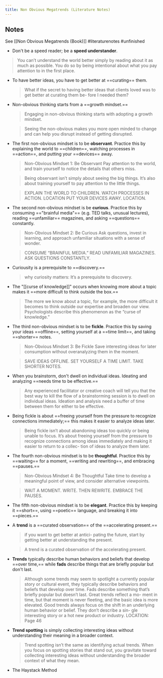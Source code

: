 ```yaml
---
title: Non Obvious Megatrends (Literature Notes)
---
```

## Notes
See [[Non Obvious Megatrends (Book)]]
#literaturenotes #unfinished
- Don't be a speed reader; be a **speed understander**.
 > You can’t understand the world better simply by reading about it as much as possible. You do so by being intentional about what you pay attention to in the first place.
- To have better ideas, you have to get better at ==curating== them.
  >  What   if   the   secret   to   having   better   ideas   that   clients   loved   was   to   get   better   at   curating   them   be- fore I needed them?
- Non-obvious thinking starts from a ==growth mindset.==
  > Engaging in non-obvious thinking starts with adopting a growth mindset.
  
  > Seeing the non-obvious makes you more open minded to change and can help you disrupt instead of getting disrupted.
- The first non-obvious mindset is to be **observant**. Practice this by explaining the world to ==children==, watching processes in ==action==, and putting your ==devices== away.
  > Non-Obvious Mindset 1: Be Observant Pay attention to the world, and train yourself to notice the details that others miss.


   > Being observant isn’t simply about seeing the big things. It’s also about training yourself to pay attention to the little things.


   > EXPLAIN THE WORLD TO CHILDREN.
   > WATCH PROCESSES IN ACTION. LOCATION
   > PUT YOUR DEVICES AWAY. LOCATION.
- The second non-obvious mindset is be **curious**.  Practice this by consuming =="brainful media"== (e.g. TED talks, unusual lectures), reading ==unfamiliar== magazines, and asking ==questions== constantly.
    > Non-Obvious Mindset 2: Be Curious Ask questions, invest in learning, and approach unfamiliar situations with a sense of wonder.


    >  CONSUME “BRAINFUL MEDIA.”  READ UNFAMILIAR MAGAZINES. ASK QUESTIONS CONSTANTLY.
- Curiousity is a prerequisite to ==discovery.==
    > why curiosity matters: It’s a prerequisite to discovery.
- The "[[curse of knowledge]]" occurs when knowing more about a topic makes it ==more difficult to think outside the box.==
    >The more we know about a topic, for example, the more difficult it becomes to think outside our expertise and broaden our view. Psychologists describe this phenomenon as the “curse of knowledge.” 
- The third non-obvious mindset is to be **fickle**.  Practice this by saving your ideas ==offline==, setting yourself at a ==time limit==, and taking ==shorter== notes.
    > Non-Obvious Mindset 3: Be Fickle Save interesting ideas for later consumption without overanalyzing them in the moment. 


    > SAVE IDEAS OFFLINE. SET YOURSELF A TIME LIMIT. TAKE SHORTER NOTES.
- When you brainstorm, don't dwell on individual ideas. Ideating and analyzing ==needs time to be effective.==
    > Any experienced facilitator or creative coach will tell you that the best way to kill the flow of a brainstorming session is to dwell on individual ideas. Ideation and analysis need a buffer of time between them for either to be effective.
- Being fickle is about ==freeing yourself from the pressure to recognize connections immediately;== this makes it easier to analyze ideas later.
    > Being fickle isn’t about abandoning ideas too quickly or being unable to focus. It’s about freeing yourself from the pressure to recognize connections among ideas immediately and making it easier to return to a collec- tion of ideas to analyze them later. 
- The fourth non-obvious mindset is to be **thoughtful**. Practice this by ==waiting== for a moment, ==writing and rewriting==, and embracing ==pauses.==
    >Non-Obvious Mindset 4: Be Thoughtful Take time to develop a meaningful point of view, and consider alternative viewpoints.
    
	> WAIT A MOMENT. WRITE.   THEN   REWRITE.  EMBRACE THE PAUSES.
- The fifth non-obvious mindset is to be **elegant**. Practice this by keeping it ==short==, using ==poetic== language, and breaking it into ==pieces.==
- A **trend** is a ==curated observation== of the ==accelerating present.==
   > if you want to get better at antici- pating the future, start by getting better at understanding the present.
   
   > A   trend   is   a   curated observation of the accelerating present.
- **Trends** typically describe human behaviors and beliefs that develop ==over time,== while **fads** describe things that are briefly popular but don't last. 
   > Although some trends may seem to spotlight a currently popular story or cultural event, they typically describe behaviors and beliefs that develop over time. Fads describe something that’s briefly popular but doesn’t last. Great trends reflect a mo- ment in time, but that moment is never fleeting, and the basic idea is more elevated. Good trends always focus on the shift in an underlying human behavior or belief. They don’t describe a sin- gle interesting story or a hot new product or industry. LOCATION: Page 46
- **Trend spotting** is simply collecting interesting ideas without understanding their meaning in a broader context.
    > Trend spotting isn’t the same as identifying actual trends. When you focus on spotting stories that stand out, you   gravitate   toward   collecting   interesting   ideas   without   understanding   the   broader   context   of   what   they   mean.
- The Haystack Method

